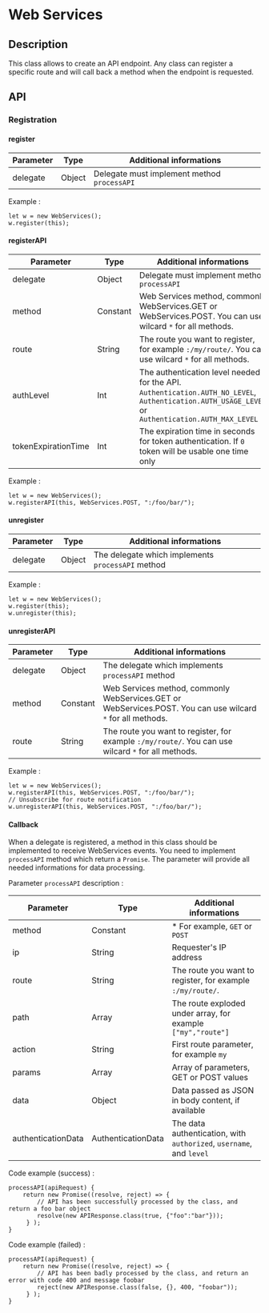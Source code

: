 # Web Services

## Description

This class allows to create an API endpoint.
Any class can register a specific route and will call back a method when the endpoint is requested.

## API

### Registration

#### register

| Parameter | Type   | Additional informations                     |
|-----------|--------|---------------------------------------------|
| delegate  | Object | Delegate must implement method `processAPI` |

Example :

	let w = new WebServices();
	w.register(this);

#### registerAPI

| Parameter | Type     | Additional informations                                                                                     |
|-----------|----------|-------------------------------------------------------------------------------------------------------------|
| delegate  | Object   | Delegate must implement method `processAPI`                                                                 |
| method    | Constant | Web Services method, commonly WebServices.GET or WebServices.POST. You can use wilcard `*` for all methods. |
| route     | String   |  The route you want to register, for example `:/my/route/`. You can use wilcard `*` for all methods.        |
| authLevel | Int      |  The authentication level needed for the API. `Authentication.AUTH_NO_LEVEL`, `Authentication.AUTH_USAGE_LEVEL` or `Authentication.AUTH_MAX_LEVEL`        |
| tokenExpirationTime | Int      |  The expiration time in seconds for token authentication. If `0` token will be usable one time only        |

Example :

	let w = new WebServices();
	w.registerAPI(this, WebServices.POST, ":/foo/bar/");

#### unregister

| Parameter | Type   | Additional informations                     |
|-----------|--------|---------------------------------------------|
| delegate  | Object |  The delegate which implements `processAPI` method |

Example :

	let w = new WebServices();
	w.register(this);
	w.unregister(this);

#### unregisterAPI

| Parameter | Type     | Additional informations                                                                                     |
|-----------|----------|-------------------------------------------------------------------------------------------------------------|
| delegate  | Object   | The delegate which implements `processAPI` method                                                                 |
| method    | Constant | Web Services method, commonly WebServices.GET or WebServices.POST. You can use wilcard `*` for all methods. |
| route     | String   |  The route you want to register, for example `:/my/route/`. You can use wilcard `*` for all methods.        |

Example :

	let w = new WebServices();
	w.registerAPI(this, WebServices.POST, ":/foo/bar/");
	// Unsubscribe for route notification
	w.unregisterAPI(this, WebServices.POST, ":/foo/bar/");

#### Callback

When a delegate is registered, a method in this class should be implemented to receive WebServices events. You need to implement `processAPI` method which return a `Promise`.
The parameter will provide all needed informations for data processing.

Parameter `processAPI` description :

| Parameter          | Type               | Additional informations                                             |
|--------------------|--------------------|---------------------------------------------------------------------|
| method             | Constant           |* For example, `GET` or `POST`                                        |
| ip                 | String             | Requester's IP address                                              |
| route              | String             | The route you want to register, for example `:/my/route/`.          |
| path               | Array              | The route exploded under array, for example `["my","route"]`        |
| action             | String             | First route parameter, for example `my`                             |
| params             | Array              | Array of parameters, GET or POST values                             |
| data               | Object             | Data passed as JSON in body content, if available                   |
| authenticationData | AuthenticationData | The data authentication, with `authorized`, `username`, and `level` |

Code example (success) :

	processAPI(apiRequest) {
        return new Promise((resolve, reject) => {
			// API has been successfully processed by the class, and return a foo bar object
            resolve(new APIResponse.class(true, {"foo":"bar"}));
         } );
    }

Code example (failed) :

	processAPI(apiRequest) {
        return new Promise((resolve, reject) => {
			// API has been badly processed by the class, and return an error with code 400 and message foobar
            reject(new APIResponse.class(false, {}, 400, "foobar"));
         } );
    }


